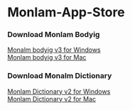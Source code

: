 # Monlam-App-Store
<h3>Download Monlam Bodyig</h3>
 <a href="https://github.com/MonlamTech/Monlam-App-Store/releases/download/v3/monlam-bodyig3.zip">Monalm bodyig v3 for Windows</a>
 <br>
 <a href="https://github.com/MonlamTech/Monalm-bodyig-windows/releases/download/v3.1/monlam-bodyig-mac-os.zip">Monlam bodyig v3 for Mac</a>
<h3>Download Monalm Dictionary</h3>
 <a href="https://github.com/MonlamTech/Monlam-App-Store/releases/download/v2/Monlam_Grand_Tibetan_Dictionary_2018.zip">Monlam Dictionary v2 for Windows</a>
<br>
 <a href="https://github.com/MonlamTech/Monlam-App-Store/releases/download/V2.1/Chinese-Tibetan-Dictionary-v2-For-Mac-OS-X.zip">Monlam Dictionary v2 for Mac</a>


 
